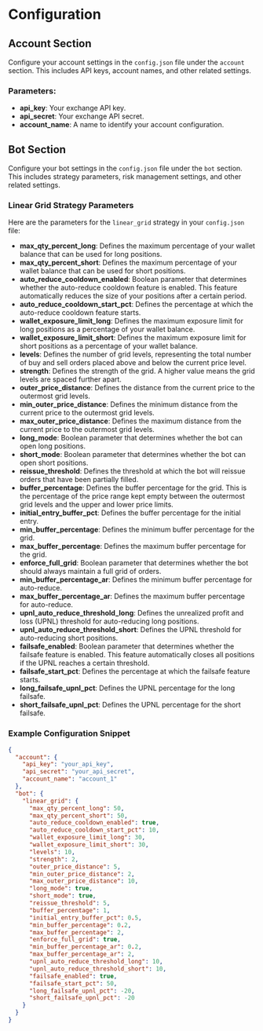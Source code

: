 # Configuration

## Account Section

Configure your account settings in the `config.json` file under the `account` section. This includes API keys, account names, and other related settings.

### Parameters:

- **api_key**: Your exchange API key.
- **api_secret**: Your exchange API secret.
- **account_name**: A name to identify your account configuration.

## Bot Section

Configure your bot settings in the `config.json` file under the `bot` section. This includes strategy parameters, risk management settings, and other related settings.

### Linear Grid Strategy Parameters

Here are the parameters for the `linear_grid` strategy in your `config.json` file:

- **max_qty_percent_long**: Defines the maximum percentage of your wallet balance that can be used for long positions.
- **max_qty_percent_short**: Defines the maximum percentage of your wallet balance that can be used for short positions.
- **auto_reduce_cooldown_enabled**: Boolean parameter that determines whether the auto-reduce cooldown feature is enabled. This feature automatically reduces the size of your positions after a certain period.
- **auto_reduce_cooldown_start_pct**: Defines the percentage at which the auto-reduce cooldown feature starts.
- **wallet_exposure_limit_long**: Defines the maximum exposure limit for long positions as a percentage of your wallet balance.
- **wallet_exposure_limit_short**: Defines the maximum exposure limit for short positions as a percentage of your wallet balance.
- **levels**: Defines the number of grid levels, representing the total number of buy and sell orders placed above and below the current price level.
- **strength**: Defines the strength of the grid. A higher value means the grid levels are spaced further apart.
- **outer_price_distance**: Defines the distance from the current price to the outermost grid levels.
- **min_outer_price_distance**: Defines the minimum distance from the current price to the outermost grid levels.
- **max_outer_price_distance**: Defines the maximum distance from the current price to the outermost grid levels.
- **long_mode**: Boolean parameter that determines whether the bot can open long positions.
- **short_mode**: Boolean parameter that determines whether the bot can open short positions.
- **reissue_threshold**: Defines the threshold at which the bot will reissue orders that have been partially filled.
- **buffer_percentage**: Defines the buffer percentage for the grid. This is the percentage of the price range kept empty between the outermost grid levels and the upper and lower price limits.
- **initial_entry_buffer_pct**: Defines the buffer percentage for the initial entry.
- **min_buffer_percentage**: Defines the minimum buffer percentage for the grid.
- **max_buffer_percentage**: Defines the maximum buffer percentage for the grid.
- **enforce_full_grid**: Boolean parameter that determines whether the bot should always maintain a full grid of orders.
- **min_buffer_percentage_ar**: Defines the minimum buffer percentage for auto-reduce.
- **max_buffer_percentage_ar**: Defines the maximum buffer percentage for auto-reduce.
- **upnl_auto_reduce_threshold_long**: Defines the unrealized profit and loss (UPNL) threshold for auto-reducing long positions.
- **upnl_auto_reduce_threshold_short**: Defines the UPNL threshold for auto-reducing short positions.
- **failsafe_enabled**: Boolean parameter that determines whether the failsafe feature is enabled. This feature automatically closes all positions if the UPNL reaches a certain threshold.
- **failsafe_start_pct**: Defines the percentage at which the failsafe feature starts.
- **long_failsafe_upnl_pct**: Defines the UPNL percentage for the long failsafe.
- **short_failsafe_upnl_pct**: Defines the UPNL percentage for the short failsafe.

### Example Configuration Snippet

```json
{
  "account": {
    "api_key": "your_api_key",
    "api_secret": "your_api_secret",
    "account_name": "account_1"
  },
  "bot": {
    "linear_grid": {
      "max_qty_percent_long": 50,
      "max_qty_percent_short": 50,
      "auto_reduce_cooldown_enabled": true,
      "auto_reduce_cooldown_start_pct": 10,
      "wallet_exposure_limit_long": 30,
      "wallet_exposure_limit_short": 30,
      "levels": 10,
      "strength": 2,
      "outer_price_distance": 5,
      "min_outer_price_distance": 2,
      "max_outer_price_distance": 10,
      "long_mode": true,
      "short_mode": true,
      "reissue_threshold": 5,
      "buffer_percentage": 1,
      "initial_entry_buffer_pct": 0.5,
      "min_buffer_percentage": 0.2,
      "max_buffer_percentage": 2,
      "enforce_full_grid": true,
      "min_buffer_percentage_ar": 0.2,
      "max_buffer_percentage_ar": 2,
      "upnl_auto_reduce_threshold_long": 10,
      "upnl_auto_reduce_threshold_short": 10,
      "failsafe_enabled": true,
      "failsafe_start_pct": 50,
      "long_failsafe_upnl_pct": -20,
      "short_failsafe_upnl_pct": -20
    }
  }
}
```